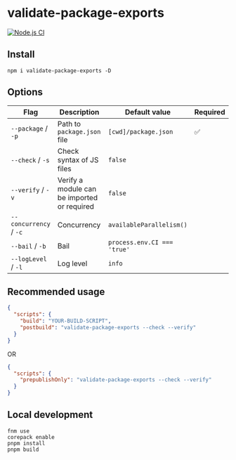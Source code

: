 # validate-package-exports

[![Node.js CI](https://github.com/webdeveric/validate-package-exports/actions/workflows/node.js.yml/badge.svg)](https://github.com/webdeveric/validate-package-exports/actions/workflows/node.js.yml)

## Install

```shell
npm i validate-package-exports -D
```

## Options

| Flag | Description | Default value | Required |
| --- | --- | --- | --- |
| `--package` / `-p` | Path to `package.json` file | `[cwd]/package.json` | :white_check_mark: |
| `--check` / `-s` | Check syntax of JS files | `false` |  |
| `--verify` / `-v` | Verify a module can be imported or required | `false` |  |
| `--concurrency` / `-c` | Concurrency | `availableParallelism()` |  |
| `--bail` / `-b` | Bail | `process.env.CI === 'true'` |  |
| `--logLevel` / `-l` | Log level | `info` |  |

## Recommended usage

```json
{
  "scripts": {
    "build": "YOUR-BUILD-SCRIPT",
    "postbuild": "validate-package-exports --check --verify"
  }
}
```

OR

```json
{
  "scripts": {
    "prepublishOnly": "validate-package-exports --check --verify"
  }
}
```

## Local development

```
fnm use
corepack enable
pnpm install
pnpm build
```
